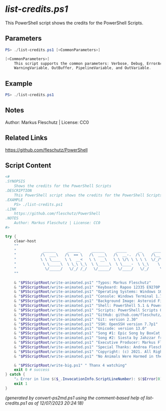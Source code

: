 *list-credits.ps1*
================

This PowerShell script shows the credits for the PowerShell Scripts.

Parameters
----------
```powershell
PS> ./list-credits.ps1 [<CommonParameters>]

[<CommonParameters>]
    This script supports the common parameters: Verbose, Debug, ErrorAction, ErrorVariable, WarningAction, 
    WarningVariable, OutBuffer, PipelineVariable, and OutVariable.
```

Example
-------
```powershell
PS> ./list-credits.ps1

```

Notes
-----
Author: Markus Fleschutz | License: CC0

Related Links
-------------
https://github.com/fleschutz/PowerShell

Script Content
--------------
```powershell
<#
.SYNOPSIS
	Shows the credits for the PowerShell Scripts
.DESCRIPTION
	This PowerShell script shows the credits for the PowerShell Scripts.
.EXAMPLE
	PS> ./list-credits.ps1
.LINK
	https://github.com/fleschutz/PowerShell
.NOTES
	Author: Markus Fleschutz | License: CC0
#>

try {
	clear-host
	""
	"			 ______     ______     ______     _____     __     ______   ______    "
	"			/\  ___\   /\  == \   /\  ___\   /\  __-.  /\ \   /\__  _\ /\  ___\   "
	"			\ \ \____  \ \  __<   \ \  __\   \ \ \/\ \ \ \ \  \/_/\ \/ \ \___  \  "
	"			 \ \_____\  \ \_\ \_\  \ \_____\  \ \____-  \ \_\    \ \_\  \/\_____\ "
	"			  \/_____/   \/_/ /_/   \/_____/   \/____/   \/_/     \/_/   \/_____/ "
	""
                                                                      
	& "$PSScriptRoot/write-animated.ps1" "Typos: Markus Fleschutz"
	& "$PSScriptRoot/write-animated.ps1" "Keyboard: Rapoo 12335 E9270P WL Ultra-Slim Touch"
	& "$PSScriptRoot/write-animated.ps1" "Operating Systems: Windows 10 20H2 & Ubuntu Server 20.04 LTS"
	& "$PSScriptRoot/write-animated.ps1" "Console: Windows Terminal 1.7.1033.0"
	& "$PSScriptRoot/write-animated.ps1" "Background Image: Asteroid Field by starwars.com"
	& "$PSScriptRoot/write-animated.ps1" "Shell: PowerShell 5.1 & PowerShell 7.1.3"
	& "$PSScriptRoot/write-animated.ps1" "Scripts: PowerShell Scripts 0.2"
	& "$PSScriptRoot/write-animated.ps1" "GitHub: github.com/fleschutz/PowerShell"
	& "$PSScriptRoot/write-animated.ps1" "Git: version 2.30"
	& "$PSScriptRoot/write-animated.ps1" "SSH: OpenSSH version 7.7p1"
	& "$PSScriptRoot/write-animated.ps1" "Unicode: version 13.0"
	& "$PSScriptRoot/write-animated.ps1" "Song #1: Epic Song by BoxCat Games from Free Music Archive"
	& "$PSScriptRoot/write-animated.ps1" "Song #2: Siesta by Jahzzar from Free Music Archive"
	& "$PSScriptRoot/write-animated.ps1" "Executive Producer: Markus Fleschutz"
	& "$PSScriptRoot/write-animated.ps1" "Special Thanks: Andrea Fleschutz"
	& "$PSScriptRoot/write-animated.ps1" "Copyright: (c) 2021. All Rights Reserved"
	& "$PSScriptRoot/write-animated.ps1" "No Animals Were Harmed in the Making of This Film"

	& "$PSScriptRoot/write-big.ps1" " Thanx 4 watching"
	exit 0 # success
} catch {
	"⚠️ Error in line $($_.InvocationInfo.ScriptLineNumber): $($Error[0])"
	exit 1
}
```

*(generated by convert-ps2md.ps1 using the comment-based help of list-credits.ps1 as of 12/07/2023 20:24:18)*

